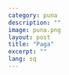 ```yaml
---
category: puna
description: ""
image: puna.png
layout: post
title: "Paga"
excerpt: ""
lang: sq
---
```

<script>
var data = { topics: [
  {
    title: "Çfarë përfshin paga e punëmarrësit",
    text: function(){ return $("#part1").html(); }
  },
  {
    title: "Kur i bëhët pagesa punëmarrësit",
    text: function(){ return $("#part2").html(); }
  },
  {
    title: "Çfarë zbritet nga paga e punëmarrësit",
    text: function(){ return $("#part3").html(); }
  }
]};
</script>

<div id="part1" class="hidden">
</div>

<div id="part2" class="hidden">
</div>

<div id="part3" class="hidden">
</div>

<div class="post-content"></div>
